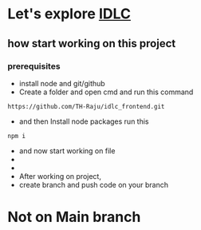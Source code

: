 # Let's explore [IDLC]()

## how start working on this project

### prerequisites

- install node and git/github
- Create a folder and open cmd and run this command

```
https://github.com/TH-Raju/idlc_frontend.git

```

- and then Install node packages run this

```
npm i
```

- and now start working on file
-
-
- After working on project,
- create branch and push code on your branch

# Not on Main branch
